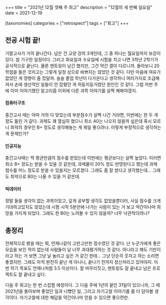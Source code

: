 +++
title = "2021년 12월 셋째 주 회고"
description = "12월의 세 번째 일요일"
date = 2021-12-19

[taxonomies]
categories = ["retrospect"]
tags = ["회고"]
+++

## 전공 시험 끝!
기말고사가 거의 끝나간다. 남은 건 교양 강의 3개인데, 그 중 하나는 월요일까지 보강이 있다. 참 기구한 일정이다. 그러고 화요일과 수요일에 시험을 치고 나면 3학년 2학기가 공식적으로 끝난다. 물론 멘토링이 남긴 했지만, 그건 약간 결이 다르니까. 돌아보니 20학점을 들은 것치고는 그렇게 일정 상으로 바쁘지는 않았던 것 같다. 다만 마음에 여유가 없었던 게 영향이 좀 컸달까. 슬슬 졸업 학년이 다가온다고 생각하니 여러가지로 조급해져서 손에 생산적인 일들이 안 잡혔던 게 허둥지둥거렸던 원인인 것 같다. 그럼 저번 주에 이미 이야기했던 알고리즘 이외에 다른 과목 이야기를 살짝 해봐야겠지.
<!-- more -->
#### 컴퓨터구조
중간고사 때는 아마 거의 다 맞았는데 부분점수가 살짝 나간 거라면, 이번에는 한 두 개 정도 틀린 거 같다. 과제도 꽤 열심히 했으니 최소 A0는 나오지 않을까 싶은데 혹시 모르니 최악의 경우인 B+ 정도로 생각해놓는 게 제일 좋으려나. 이렇게 부정적으로 생각하는 게 문제인가?

#### 인공지능
중간고사때는 딱 평균만큼의 점수를 받았는데 이번에는 평균보다는 살짝 높았다. 이러면 최소 B+ 정도는 받을 수 있을 것 같은데, 과제물이 20% 정도 반영된다고 했는데 과제 점수를 어느 정도로 받을 수 있을지는 모르겠다. 그래도 좀 잘 썼다고 생각했는데... 그래도 최악으로 B0는 나올 수 있을 거 같은데.

#### 빅데이터
정말 들을 생각이 없는 과목이었고, 깊게 공부할 생각도 없었을뿐더러, 사실 점수를 크게 기대하고있지도 않았는데 시험 시작 5분만에 나가는 사람이 있는 거 보고 약간이나마 희망을 가지게 되었다. 그래도 한 B0는 노려볼 수 있지 않을까? 너무 낙관적이려나?

## 총정리
전체적으로 봤을 때는 뭐, 언제나같이 고만고만한 점수였던 것 같다. 난 누군가에게 좋은 모습을 보인 적이 없는데 사람들이 날 너무 과대평가하는 것 같다. 아니라고 해도 기만이라고 하는 거 보면 그냥 날 놀리고 싶은 거 같긴 한데... 그냥 단순히 웃자고 하는 소리면 좋겠지만. 그래도 아직 완전히 끝난 게 아니니, 끝나기 전까지 정신차리고 있어야지. 이번 학기 목표도 언제나처럼 3.5 이상이다. 잘 마무리짓고, 멘토링도 잘 끝내고 남은 프로젝트도 잘 끝내고 싶다.

다음 주 회고는 한 번 스킵할 예정이다. 그 다음 주에 1년의 끝인 31일이 있으니까, 그 때 2021년을 돌아보며 좋았던 일과 나빴던 일, 그리고 자기고찰 이야기를 좀 더 담아볼 생각이다. 자기고찰에 대한 해답을 약간이나마 얻을 수 있으면 좋으련만.